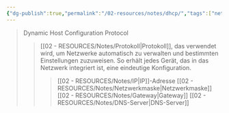 ```yaml
---
{"dg-publish":true,"permalink":"/02-resources/notes/dhcp/","tags":["netzwerk","netzwerk/protocol"],"noteIcon":""}
---
```


> Dynamic Host Configuration Protocol
>>[[02 - RESOURCES/Notes/Protokoll\|Protokoll]], das verwendet wird, um Netzwerke automatisch zu verwalten und bestimmten Einstellungen zuzuweisen. 
>>So erhält jedes Gerät, das in das Netzwerk integriert ist, eine eindeutige Konfiguration.
>>>[[02 - RESOURCES/Notes/IP\|IP]]-Adresse
>>>[[02 - RESOURCES/Notes/Netzwerkmaske\|Netzwerkmaske]]
>>>[[02 - RESOURCES/Notes/Gateway\|Gateway]]
>>>[[02 - RESOURCES/Notes/DNS-Server\|DNS-Server]]
